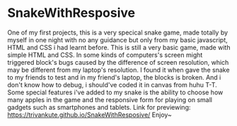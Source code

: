 # SnakeWithResposive
One of my first projects, this is a very specical snake game, made totally by myself in one night with no any guidance but only from my basic javascript, HTML and CSS
i had learnt before. This is still a very basic game, made with simple HTML and CSS. In some kinds of computers's screen might triggered block's bugs caused by the
difference of screen resolution, which may be different from my laptop's resolution. I found it when gave the snake to my friends to test and in my friend's laptop,
the blocks is broken. And i don't know how to debug, i should've coded it in canvas from huhu T-T.
Some special features i've added to my snake is the ability to choose how many apples in the game and the responsive form for playing on small gadgets such as 
smartphones and tablets.
Link for previewing: https://trivankute.github.io/SnakeWithResposive/
Enjoy~
